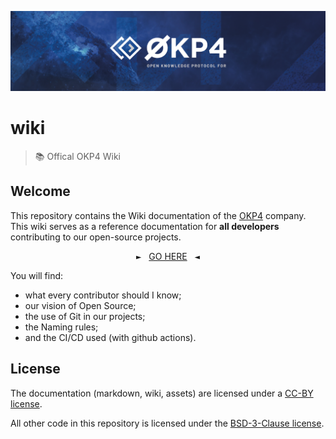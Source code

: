 [![okp4 github banner](./assets/okp4-banner.png)](https://okp4.network)

# wiki

> 📚 Offical OKP4 Wiki

## Welcome

This repository contains the Wiki documentation of the [OKP4](https://okp4.network) company. This wiki serves as a reference documentation for **all developers** contributing to our open-source projects.

<p align="center">
    <tt>►</tt>&nbsp;&nbsp;&nbsp;<a href="https://github.com/okp4/wiki/wiki">GO HERE</a>&nbsp;&nbsp;&nbsp;<tt>◄</tt>
</p>

You will find:

- what every contributor should I know;
- our vision of Open Source;
- the use of Git in our projects;
- the Naming rules;
- and the CI/CD used (with github actions).

## License

The documentation (markdown, wiki, assets) are licensed under a [CC-BY license](LICENSE).

All other code in this repository is licensed under the [BSD-3-Clause license](LICENSE-CODE).
